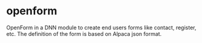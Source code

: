 # openform
OpenForm in a DNN module to create end users forms like contact, register, etc. The definition of the form is based on Alpaca json format.
